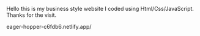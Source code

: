 Hello this is my business style website I coded using Html/Css/JavaScript. Thanks for the visit. 

eager-hopper-c6fdb6.netlify.app/
